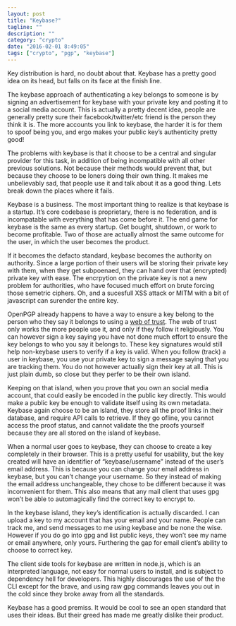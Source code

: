 ```yaml
---
layout: post
title: "Keybase?"
tagline: ""
description: ""
category: "crypto"
date: "2016-02-01 8:49:05"
tags: ["crypto", "pgp", "keybase"]
---
```



Key distribution is hard, no doubt about that. Keybase has a pretty good idea on its head, but falls on its face at the finish line.

The keybase approach of authenticating a key belongs to someone is by signing an advertisement for keybase with your private key and posting it to a social media 
account. This is actually a pretty decent idea, people are generally pretty sure their facebook/twitter/etc friend is the person they think it is. The more accounts you 
link to keybase, the harder it is for them to spoof being you, and ergo makes your public key’s authenticity pretty good!

The problems with keybase is that it choose to be a central and singular provider for this task, in addition of being incompatible with all other previous solutions. 
Not because their methods would prevent that, but because they choose to be loners doing their own thing. It makes me unbelievably sad, that people use it and talk 
about it as a good thing. Lets break down the places where it fails.

Keybase is a business. The most important thing to realize is that keybase is a startup. It’s core codebase is proprietary, there is no federation, and is incompatable 
with everything that has come before it. The end game for keybase is the same as every startup. Get bought, shutdown, or work to become profitable. Two of those are 
actually almost the same outcome for the user, in which the user becomes the product.

If it becomes the defacto standard, keybase becomes the authority on authority. Since a large portion of their users will be storing their private key with them, when 
they get subpoenaed, they can hand over that (encrypted) private key with ease. The encrpytion on the private key is not a new problem for authorities, who have focused 
much effort on brute forcing those semetric ciphers. Oh, and a sucesfull XSS attack or MITM with a bit of javascript can surender the entire key.

OpenPGP already happens to have a way to ensure a key belong to the person who they say it belongs to using a [web of trust](http://en.wikipedia.org/wiki/Web_of_trust). 
The web of trust only works the more people use it, and only if they follow it religiously. You can however sign a key saying you have not done much effort to ensure 
the key belongs to who you say it belongs to. These key signatures would still help non-keybase users to verify if a key is valid. When you follow (track) a user in 
keybase, you use your private key to sign a message saying that you are tracking them. You do not however actually sign their key at all. This is just plain dumb, so 
close but they perfer to be their own island.

Keeping on that island, when you prove that you own an social media account, that could easily be encoded in the public key directly. This would make a public key be 
enough to validate itself using its own metadata. Keybase again choose to be an island, they store all the proof links in their database, and require API calls to 
retrieve. If they go ofline, you cannot access the proof status, and cannot validate the the proofs yourself because they are all stored on the island of keybase.

When a normal user goes to keybase, they can choose to create a key completely in their browser. This is a pretty useful for usability, but the key created will have an 
identifier of “keybase/username” instead of the user’s email address. This is because you can change your email address in keybase, but you can’t change your username. 
So they instead of making the email address unchangeable, they chose to be different because it was inconvenient for them. This also means that any mail client that 
uses gpg won’t be able to automagically find the correct key to encrypt to.

In the keybase island, they key’s identification is actually discarded. I can upload a key to my account that has your email and your name. People can track me, and 
send messages to me using keybase and be none the wise. However if you do go into gpg and list public keys, they won’t see my name or email anywhere, only yours. 
Furthering the gap for email client’s ability to choose to correct key.

The client side tools for keybase are written in node.js, which is an interpreted language, not easy for normal users to install, and is subject to dependency hell for 
developers. This highly discourages the use of the the CLI except for the brave, and using raw gpg commands leaves you out in the cold since they broke away from all 
the standards.

Keybase has a good premiss. It would be cool to see an open standard that uses their ideas. But their greed has made me greatly dislike their product.

